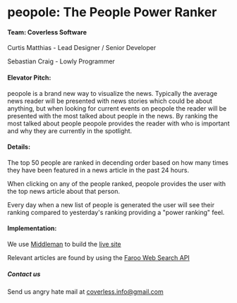 # peopole: The People Power Ranker

#### Team: Coverless Software

Curtis Matthias - Lead Designer / Senior Developer

Sebastian Craig - Lowly Programmer

#### Elevator Pitch:
peopole is a brand new way to visualize the news. Typically the average news reader will be presented with news stories which could be about anything, but when looking for current events on peopole the reader will be presented with the most talked about people in the news. By ranking the most talked about people peopole provides the reader with who is important and why they are currently in the spotlight.

#### Details:
The top 50 people are ranked in decending order based on how many times they have been featured in a news article in the past 24 hours.

When clicking on any of the people ranked, peopole provides the user with the top news article about that person.

Every day when a new list of people is generated the user will see their ranking compared to yesterday's ranking providing a "power ranking" feel.

#### Implementation:
We use [Middleman](https://middlemanapp.com/) to build the [live site](https://coverless.github.io/peopole)

Relevant articles are found by using the [Faroo Web Search API](http://www.faroo.com/)

##### Contact us
Send us angry hate mail at coverless.info@gmail.com
